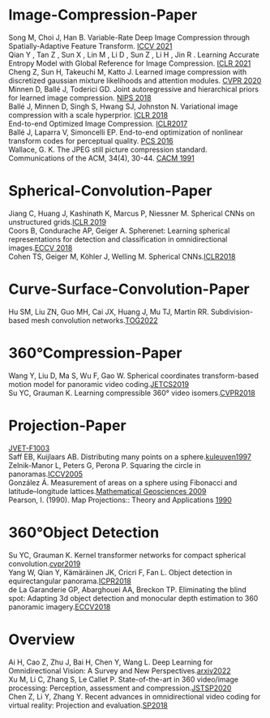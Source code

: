 # Image-Compression-Paper

Song M, Choi J, Han B. Variable-Rate Deep Image Compression through Spatially-Adaptive Feature Transform. [ICCV 2021](https://openaccess.thecvf.com/content/ICCV2021/papers/Song_Variable-Rate_Deep_Image_Compression_Through_Spatially-Adaptive_Feature_Transform_ICCV_2021_paper.pdf)  
Qian Y , Tan Z , Sun X , Lin M , Li D , Sun Z , Li H , Jin R . Learning Accurate Entropy Model with Global Reference for Image Compression. [ICLR 2021](https://arxiv.org/pdf/2010.08321.pdf)  
Cheng Z, Sun H, Takeuchi M, Katto J. Learned image compression with discretized gaussian mixture likelihoods and attention modules. [CVPR 2020](https://openaccess.thecvf.com/content_CVPR_2020/papers/Cheng_Learned_Image_Compression_With_Discretized_Gaussian_Mixture_Likelihoods_and_Attention_CVPR_2020_paper.pdf)  
Minnen D, Ballé J, Toderici GD. Joint autoregressive and hierarchical priors for learned image compression. [NIPS 2018](https://arxiv.org/pdf/1809.02736.pdf)  
Ballé J, Minnen D, Singh S, Hwang SJ, Johnston N. Variational image compression with a scale hyperprior. [ICLR 2018](https://arxiv.org/pdf/1802.01436.pdf)  
End-to-end Optimized Image Compression. [ICLR2017](https://arxiv.org/pdf/1611.01704.pdf)  
Ballé J, Laparra V, Simoncelli EP. End-to-end optimization of nonlinear transform codes for perceptual quality. [PCS 2016](https://ieeexplore.ieee.org/stamp/stamp.jsp?tp=&arnumber=7906310)  
Wallace, G. K. The JPEG still picture compression standard. Communications of the ACM, 34(4), 30-44. [CACM 1991](https://dl.acm.org/doi/pdf/10.1145/103085.103089)  

# Spherical-Convolution-Paper
Jiang C, Huang J, Kashinath K, Marcus P, Niessner M. Spherical CNNs on unstructured grids.[ICLR 2019](https://arxiv.org/pdf/1901.02039.pdf)  
Coors B, Condurache AP, Geiger A. Spherenet: Learning spherical representations for detection and classification in omnidirectional images.[ECCV 2018](https://openaccess.thecvf.com/content_ECCV_2018/papers/Benjamin_Coors_SphereNet_Learning_Spherical_ECCV_2018_paper.pdf)  
Cohen TS, Geiger M, Köhler J, Welling M. Spherical CNNs.[ICLR2018](https://arxiv.org/pdf/1801.10130.pdf)  

# Curve-Surface-Convolution-Paper
Hu SM, Liu ZN, Guo MH, Cai JX, Huang J, Mu TJ, Martin RR. Subdivision-based mesh convolution networks.[TOG2022](https://dl.acm.org/doi/pdf/10.1145/3506694)

# 360&deg;Compression-Paper
Wang Y, Liu D, Ma S, Wu F, Gao W. Spherical coordinates transform-based motion model for panoramic video coding.[JETCS2019](https://ieeexplore.ieee.org/stamp/stamp.jsp?tp=&arnumber=8629996)  
Su YC, Grauman K. Learning compressible 360° video isomers.[CVPR2018](https://openaccess.thecvf.com/content_cvpr_2018/papers/Su_Learning_Compressible_360deg_CVPR_2018_paper.pdf)  

# Projection-Paper
[JVET-F1003](https://www.researchgate.net/publication/326381357_JVET-F1003_Algorithm_descriptions_of_projection_format_conversion_and_video_quality_metrics_in_360Lib)  
Saff EB, Kuijlaars AB. Distributing many points on a sphere.[kuleuven1997](https://perswww.kuleuven.be/~u0017946/publications/Papers97/art97a-Saff-Kuijlaars-MI/Saff-Kuijlaars-MathIntel97.pdf)  
Zelnik-Manor L, Peters G, Perona P. Squaring the circle in panoramas.[ICCV2005](https://ieeexplore.ieee.org/stamp/stamp.jsp?tp=&arnumber=1544869)  
González Á. Measurement of areas on a sphere using Fibonacci and latitude–longitude lattices.[Mathematical Geosciences 2009](https://link.springer.com/content/pdf/10.1007/s11004-009-9257-x.pdf)  
Pearson, I. (1990). Map Projections:: Theory and Applications [1990](https://www.taylorfrancis.com/books/mono/10.1201/9780203748121/map-projections-ii-pearson)
# 360&deg;Object Detection
Su YC, Grauman K. Kernel transformer networks for compact spherical convolution.[cvpr2019](https://openaccess.thecvf.com/content_CVPR_2019/papers/Su_Kernel_Transformer_Networks_for_Compact_Spherical_Convolution_CVPR_2019_paper.pdf)  
Yang W, Qian Y, Kämäräinen JK, Cricri F, Fan L. Object detection in equirectangular panorama.[ICPR2018](https://arxiv.org/pdf/1805.08009.pdf)  
de La Garanderie GP, Abarghouei AA, Breckon TP. Eliminating the blind spot: Adapting 3d object detection and monocular depth estimation to 360 panoramic imagery.[ECCV2018](https://arxiv.org/pdf/1808.06253v1.pdf)

# Overview
Ai H, Cao Z, Zhu J, Bai H, Chen Y, Wang L. Deep Learning for Omnidirectional Vision: A Survey and New Perspectives.[arxiv2022](https://arxiv.org/pdf/2205.10468.pdf)  
Xu M, Li C, Zhang S, Le Callet P. State-of-the-art in 360 video/image processing: Perception, assessment and compression.[JSTSP2020](https://ieeexplore.ieee.org/stamp/stamp.jsp?tp=&arnumber=8960364)  
Chen Z, Li Y, Zhang Y. Recent advances in omnidirectional video coding for virtual reality: Projection and evaluation.[SP2018](https://reader.elsevier.com/reader/sd/pii/S0165168418300057?token=91255BF9EFC05C00E5DBA290E37F10CE94943DC5DB754B4B74BE1E7658A9C062AD8F74E85C089DA3B7F81A4C81E655C5&originRegion=us-east-1&originCreation=20220927212654)


